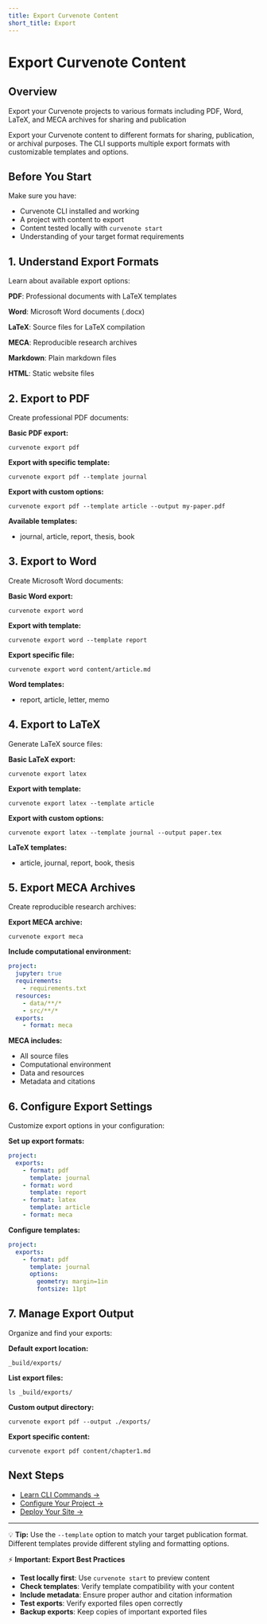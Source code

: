 ```yaml
---
title: Export Curvenote Content
short_title: Export
---
```


# Export Curvenote Content

## Overview
Export your Curvenote projects to various formats including PDF, Word, LaTeX, and MECA archives for sharing and publication

Export your Curvenote content to different formats for sharing, publication, or archival purposes. The CLI supports multiple export formats with customizable templates and options.

## Before You Start

Make sure you have:
- Curvenote CLI installed and working
- A project with content to export
- Content tested locally with `curvenote start`
- Understanding of your target format requirements

## 1. Understand Export Formats

Learn about available export options:

**PDF**: Professional documents with LaTeX templates

**Word**: Microsoft Word documents (.docx)

**LaTeX**: Source files for LaTeX compilation

**MECA**: Reproducible research archives

**Markdown**: Plain markdown files

**HTML**: Static website files

## 2. Export to PDF

Create professional PDF documents:

**Basic PDF export:**
```shell
curvenote export pdf
```

**Export with specific template:**
```shell
curvenote export pdf --template journal
```

**Export with custom options:**
```shell
curvenote export pdf --template article --output my-paper.pdf
```

**Available templates:**
- journal, article, report, thesis, book

## 3. Export to Word

Create Microsoft Word documents:

**Basic Word export:**
```shell
curvenote export word
```

**Export with template:**
```shell
curvenote export word --template report
```

**Export specific file:**
```shell
curvenote export word content/article.md
```

**Word templates:**
- report, article, letter, memo

## 4. Export to LaTeX

Generate LaTeX source files:

**Basic LaTeX export:**
```shell
curvenote export latex
```

**Export with template:**
```shell
curvenote export latex --template article
```

**Export with custom options:**
```shell
curvenote export latex --template journal --output paper.tex
```

**LaTeX templates:**
- article, journal, report, book, thesis

## 5. Export MECA Archives

Create reproducible research archives:

**Export MECA archive:**
```shell
curvenote export meca
```

**Include computational environment:**
```yaml
project:
  jupyter: true
  requirements:
    - requirements.txt
  resources:
    - data/**/*
    - src/**/*
  exports:
    - format: meca
```

**MECA includes:**
- All source files
- Computational environment
- Data and resources
- Metadata and citations

## 6. Configure Export Settings

Customize export options in your configuration:

**Set up export formats:**
```yaml
project:
  exports:
    - format: pdf
      template: journal
    - format: word
      template: report
    - format: latex
      template: article
    - format: meca
```

**Configure templates:**
```yaml
project:
  exports:
    - format: pdf
      template: journal
      options:
        geometry: margin=1in
        fontsize: 11pt
```

## 7. Manage Export Output

Organize and find your exports:

**Default export location:**
```
_build/exports/
```

**List export files:**
```shell
ls _build/exports/
```

**Custom output directory:**
```shell
curvenote export pdf --output ./exports/
```

**Export specific content:**
```shell
curvenote export pdf content/chapter1.md
```

## Next Steps

- [Learn CLI Commands →](./commands.md)
- [Configure Your Project →](./configuration.md)
- [Deploy Your Site →](./deployment.md)

---

💡 **Tip:** Use the `--template` option to match your target publication format. Different templates provide different styling and formatting options.

⚡ **Important: Export Best Practices**

- **Test locally first**: Use `curvenote start` to preview content
- **Check templates**: Verify template compatibility with your content
- **Include metadata**: Ensure proper author and citation information
- **Test exports**: Verify exported files open correctly
- **Backup exports**: Keep copies of important exported files
